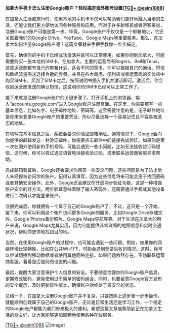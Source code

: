 **加拿大手机卡怎么注册Google账户？轻松搞定海外账号设置[[TG💪+ @esim1088](https://t.me/s/esim1088)]**

在加拿大生活或旅行时，使用本地的手机卡不仅可以帮助我们更好地融入当地的生活，还能让我们更方便地访问各种服务和应用。而对于许多新移民或者游客来说，注册Google账户可能是第一步。毕竟，Google账户不仅仅是一个邮箱地址，它还关联着我们的Google Drive、YouTube、Google Maps等重要服务。那么，在加拿大如何注册Google账户呢？这篇文章就来手把手教你一步步搞定。

首先，确保你的手机卡已经成功激活并且可以正常使用。如果你刚到加拿大，可能需要购买一张本地的SIM卡。在加拿大，主要的运营商有Rogers、Bell和Telus，这些运营商都有自己的套餐计划，适合不同的需求。你可以根据自己的通话、短信和数据流量需求选择合适的套餐，并且在各大商场、便利店或者运营商的实体店中购买SIM卡。买到了SIM卡之后，按照说明书插入手机并激活即可。激活后，你会收到运营商发送的确认短信，这说明你的SIM卡已经可以正常工作了。

接下来就是注册Google账户的关键步骤了。打开手机上的浏览器，输入“accounts.google.com”进入Google账户注册页面。在这里，你需要填写一些基本信息，比如名字、电子邮件地址、密码等。这里需要注意的是，电子邮件地址是你未来登录Google账户的重要凭证，所以尽量选择一个容易记住且不容易被遗忘的地址。

在填写完基本信息之后，系统会要求你验证邮箱地址。通常情况下，Google会向你提供的邮箱发送一封验证邮件，你需要点击邮件中的链接完成验证。如果你是第一次在国外使用新的手机号码，可能会遇到一些小问题，比如无法接收验证码短信。这时候，你可以尝试通过语音电话接收验证码，或者联系运营商客服寻求帮助。

完成邮箱验证后，Google还会要求你回答一些安全问题，这些问题是为了防止他人未经授权访问你的账户。记得认真填写，因为这些信息将来可能会用于找回密码或者其他安全操作。此外，Google还会建议你开启两步验证功能，这是一种增强账户安全的好方法。两步验证意味着除了输入密码外，还需要通过手机或其他设备进行二次确认才能登录账户。

注册完成后，你就拥有一个属于自己的Google账户了。不过，这只是一个开始。接下来，你可以利用这个账户访问更多Google的服务，比如Google Drive存储文件、Google Photos备份照片、Google Maps导航等等。对于生活在加拿大的用户来说，Google Maps尤其实用，因为它能提供非常详细的地图信息和实时交通状况，帮助你更快地找到目的地。

当然，在使用Google账户的过程中，也可能会遇到一些问题。例如，如果你的网络环境比较特殊，比如在公共Wi-Fi下，可能会遇到登录失败的情况。这时，你可以尝试切换到移动数据或者使用其他网络连接。如果问题依然存在，不妨联系运营商客服，看看是否是网络设置的问题。

最后，提醒大家注意保护个人信息的安全。不要随意泄露你的Google账户信息，定期修改密码，避免使用过于简单的密码组合。同时，也要留意Google官方发布的安全提示，及时更新软件版本，确保账户始终处于最安全的状态。

总结一下，在加拿大注册Google账户并不复杂，只要按照上述步骤一步步操作，就能顺利创建属于自己的Google账户。无论是日常生活还是学习工作，一个稳定的Google账户都能为我们带来极大的便利。希望这篇文章能帮助到正在加拿大生活的朋友们，让大家能够更加顺畅地使用各种在线服务。

[[TG💪+ @esim1088](https://t.me/s/esim1088) ![Image](https://i.postimg.cc/4NQfJmqS/Snipaste-2025-05-13-00-14-12.png)]